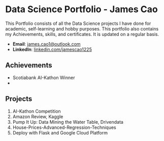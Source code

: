# Data Science Portfolio - James Cao

This Portfolio consists of all the Data Science projects I have done for academic, self-learning and hobby purposes. This portfolio also contains my Achievements, skills, and certificates. It is updated on a regular basis.

- **Email**: [james.cao1@outlook.com](james.cao1@outlook.com)
- **LinkedIn**: [linkedin.com/jamescao1225](https://www.linkedin.com/in/jamescao1225/)

## Achievements

- Scotiabank AI-Kathon Winner
- 

## Projects

1. AI-Kathon Competition                                                                                                                                             
2. Amazon Review, Kaggle                                                                                                                                                      
3. Pump It Up: Data Mining the Water Table, Drivendata                                            	                                               
4. House-Prices-Advanced-Regression-Techniques
5. Deploy with Flask and Google Cloud Platform
